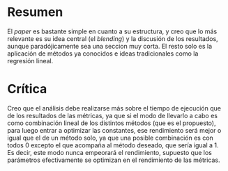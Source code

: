 # Resumen
El *paper* es bastante simple en cuanto a su estructura, y creo que lo más relevante es su idea central (el *blending*) y la discusión de los resultados, aunque paradójicamente sea una seccion muy corta. El resto solo es la aplicación de métodos ya conocidos e ideas tradicionales como la regresión lineal.

# Crítica
Creo que el análisis debe realizarse más sobre el tiempo de ejecución que de los resultados de las métricas, ya que si el modo de llevarlo a cabo es como combinación lineal de los distintos métodos (que es el propuesto), para luego entrar a optimizar las constantes, ese rendimiento será mejor o igual que el de un método solo, ya que una posible combinación es con todos 0 excepto el que acompaña al método deseado, que sería igual a 1. Es decir, este modo nunca empeorará el rendimiento, supuesto que los parámetros efectivamente se optimizan en el rendimiento de las métricas.